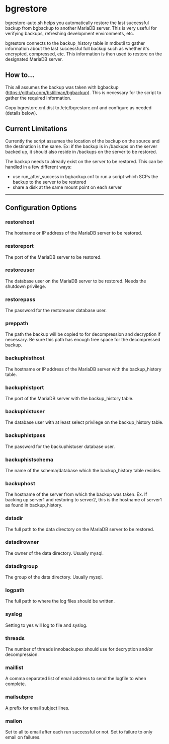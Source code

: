 # bgrestore

bgrestore-auto.sh helps you automatically restore the last successful backup from bgbackup to another MariaDB server. This is very useful for verifying backups, refreshing development environments, etc. 

bgrestore connects to the backup_history table in mdbutil to gather information about the last successful full backup such as whether it's encrypted, compressed, etc. This information is then used to restore on the designated MariaDB server. 


## How to...

This all assumes the backup was taken with bgbackup (https://github.com/bstillman/bgbackup). This is necessary for the script to gather the required information. 

Copy bgrestore.cnf.dist to /etc/bgrestore.cnf and configure as needed (details below). 


## Current Limitations

Currently the script assumes the location of the backup on the source and the destination is the same. Ex: if the backup is in /backups on the server backed up, it should also reside in /backups on the server to be restored. 

The backup needs to already exist on the server to be restored. This can be handled in a few different ways:
* use run_after_success in bgbackup.cnf to run a script which SCPs the backup to the server to be restored
* share a disk at the same mount point on each server


------------------------------------

## Configuration Options

### restorehost

The hostname or IP address of the MariaDB server to be restored. 

### restoreport

The port of the MariaDB server to be restored. 

### restoreuser

The database user on the MariaDB server to be restored. Needs the shutdown privilege.

### restorepass

The password for the restoreuser database user. 

### preppath

The path the backup will be copied to for decompression and decryption if necessary. Be sure this path has enough free space for the decompressed backup. 

### backuphisthost

The hostname or IP address of the MariaDB server with the backup_history table. 

### backuphistport

The port of the MariaDB server with the backup_history table. 

### backuphistuser

The database user with at least select privilege on the backup_history table. 

### backuphistpass

The password for the backuphistuser database user. 

### backuphistschema

The name of the schema/database which the backup_history table resides. 

### backuphost

The hostname of the server from which the backup was taken. Ex. If backing up server1 and restoring to server2, this is the hostname of server1 as found in backup_history. 

### datadir

The full path to the data directory on the MariaDB server to be restored. 

### datadirowner

The owner of the data directory. Usually mysql. 

### datadirgroup

The group of the data directory. Usually mysql. 

### logpath

The full path to where the log files should be written. 

### syslog

Setting to yes will log to file and syslog.

### threads

The number of threads innobackupex should use for decryption and/or decompression. 

### maillist

A comma separated list of email address to send the logfile to when complete. 

### mailsubpre

A prefix for email subject lines. 

### mailon

Set to all to email after each run successful or not. Set to failure to only email on failures. 
